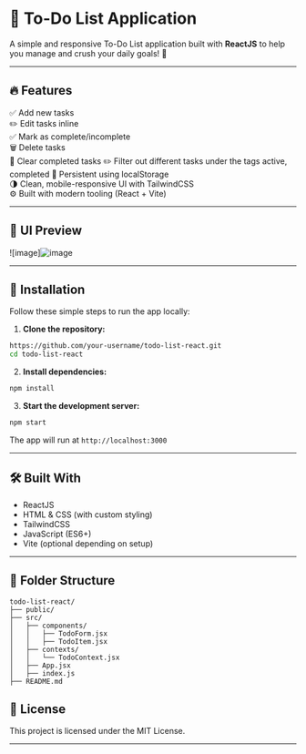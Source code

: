 # 📝 To-Do List Application

A simple and responsive To-Do List application built with **ReactJS** to help you manage and crush your daily goals! 💪

---

## 🔥 Features

✅ Add new tasks  
✏️ Edit tasks inline  
✅ Mark as complete/incomplete  
🗑️ Delete tasks  
🧹 Clear completed tasks
✏️ Filter out different tasks under the tags active, completed
💾 Persistent using localStorage  
🌗 Clean, mobile-responsive UI with TailwindCSS  
⚙️ Built with modern tooling (React + Vite)

---

## 📸 UI Preview
![image]![image](https://github.com/user-attachments/assets/e114e96c-d967-4949-9a4a-2847064875b9)


---

## 🚀 Installation

Follow these simple steps to run the app locally:

1. **Clone the repository:**

```bash
https://github.com/your-username/todo-list-react.git
cd todo-list-react
```

2. **Install dependencies:**

```bash
npm install
```

3. **Start the development server:**

```bash
npm start
```

The app will run at `http://localhost:3000`

---

## 🛠️ Built With

* ReactJS
* HTML & CSS (with custom styling)
* TailwindCSS
* JavaScript (ES6+)
* Vite (optional depending on setup)

---

## 📂 Folder Structure

```
todo-list-react/
├── public/
├── src/
│   ├── components/
│   │   ├── TodoForm.jsx
│   │   ├── TodoItem.jsx
│   ├── contexts/
│   │   └── TodoContext.jsx
│   ├── App.jsx
│   ├── index.js
├── README.md
```



## 📜 License

This project is licensed under the MIT License.

---

